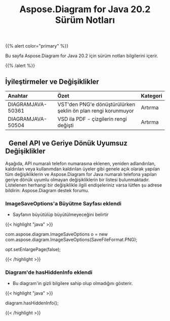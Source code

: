 ﻿---
title: Aspose.Diagram for Java 20.2 Sürüm Notları
type: docs
weight: 60
url: /tr/java/aspose-diagram-for-java-20-2-release-notes/
---
{{% alert color="primary" %}} 

Bu sayfa Aspose.Diagram for Java 20.2 için sürüm notları bilgilerini içerir.

{{% /alert %}} 
## **İyileştirmeler ve Değişiklikler**

|**Anahtar**|**Özet**|**Kategori**|
|:- |:- |:- |
|DIAGRAMJAVA-50361|VST'den PNG'e dönüştürülürken şeklin ön plan rengi korunmuyor|Artırma|
|DIAGRAMJAVA-50504|VSD ila PDF - çizgilerin rengi değişti|Artırma|
## ` `**Genel API ve Geriye Dönük Uyumsuz Değişiklikler**
Aşağıda, API numaralı telefon numarasına eklenen, yeniden adlandırılan, kaldırılan veya kullanımdan kaldırılan üyeler gibi genele açık olarak yapılan tüm değişikliklerin ve Aspose.Diagram for Java numaralı telefona yapılan geriye dönük uyumlu olmayan değişikliklerin bir listesi bulunmaktadır. Listelenen herhangi bir değişiklikle ilgili endişeleriniz varsa lütfen şu adrese bildirin: Aspose.Diagram destek forumu.
### **ImageSaveOptions'a Büyütme Sayfası eklendi**
- Sayfanın büyütülüp büyütülmeyeceğini belirtir

{{< highlight "java" >}}

 com.aspose.diagram.ImageSaveOptions o = new com.aspose.diagram.ImageSaveOptions(SaveFileFormat.PNG);

opt.setEnlargePage(false);

{{< /highlight >}}
### **Diagram'de hasHiddenInfo eklendi**
- Bu diagram'in gizli bilgilere sahip olup olmadığını gösterir.

{{< highlight "java" >}}

 diagram.hasHiddenInfo();

{{< /highlight >}}




